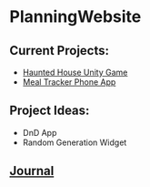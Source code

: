 # PlanningWebsite


## Current Projects:

- [Haunted House Unity Game](Projects/HauntGame.md)
- [Meal Tracker Phone App](Projects/MealPlanner.md)

## Project Ideas:
- DnD App
- Random Generation Widget

## [Journal](JournalEntries/Home.md)
